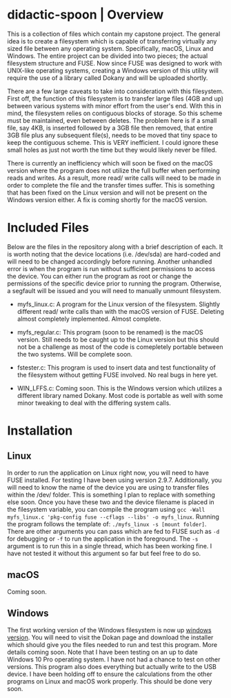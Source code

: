 # didactic-spoon | Overview

This is a collection of files which contain my capstone project. The general idea is to create a filesystem which is capable of transferring virtually any sized file between any operating system. Specifically, macOS, Linux and Windows. The entire project can be divided into two pieces; the actual filesystem structure and FUSE. Now since FUSE was designed to work with UNIX-like operating systems, creating a Windows version of this utility will require the use of a library called Dokany and will be uploaded shortly.

There are a few large caveats to take into consideration with this filesystem. First off, the function of this filesystem is to transfer large files (4GB and up) between various systems with minor effort from the user's end. With this in mind, the filesystem relies on contiguous blocks of storage. So this scheme must be maintained, even between deletes. The problem here is if a small file, say 4KB, is inserted followed by a 3GB file then removed, that entire 3GB file plus any subsequent file(s), needs to be moved that tiny space to keep the contiguous scheme. This is VERY inefficient. I could ignore these small holes as just not worth the time but they would likely never be filled. 

There is currently an inefficiency which will soon be fixed on the macOS version where the program does not utilize the full buffer when performing reads and writes. As a result, more read/ write calls will need to be made in order to complete the file and the transfer times suffer. This is something that has been fixed on the Linux version and will not be present on the Windows version either. A fix is coming shortly for the macOS version.

# Included Files
Below are the files in the repository along with a brief description of each. It is worth noting that the device locations (i.e. /dev/sda) are hard-coded and will need to be changed accordingly before running. Another unhandled error is when the program is run without sufficient permissions to access the device. You can either run the program as root or change the permissions of the specific device prior to running the program. Otherwise, a segfault will be issued and you will need to manually unmount filesystem.

* myfs_linux.c:
A program for the Linux version of the filesystem. Slightly different read/ write calls than with the macOS version of FUSE. Deleting almost completely implemented. Almost complete.

* myfs_regular.c:
This program (soon to be renamed) is the macOS version. Still needs to be caught up to the Linux version but this should not be a challenge as most of the code is comepletely portable between the two systems. Will be complete soon.

* fstester.c:
This program is used to insert data and test functionality of the filesystem without getting FUSE involved. No real bugs in here yet.

* WIN_LFFS.c:
Coming soon. This is the Windows version which utilizes a different library named Dokany. Most code is portable as well with some minor tweaking to deal with the differing system calls.

# Installation
## Linux
In order to run the application on Linux right now, you will need to have FUSE installed. For testing I have been using version 2.9.7. Additionally, you will need to know the name of the device you are using to transfer files within the /dev/ folder. This is something I plan to replace with something else soon. Once you have these two and the device filename is placed in the filesystem variable, you can compile the program using `gcc -Wall myfs_linux.c 'pkg-config fuse --cflags --libs' -o myfs_linux`. Running the program follows the template of: `./myfs_linux -s [mount folder]`. There are other arguments you can pass which are fed to FUSE such as `-d` for debugging 
or `-f` to run the application in the foreground. The `-s` argument is to run this in a single thread, which has been working fine. I have not tested it without this argument so far but feel free to do so.

## macOS
Coming soon.

## Windows
The first working version of the Windows filesystem is now up [windows version](https://github.com/bholmes94/WinLFFS "here"). You will need to visit the Dokan page and download the installer which should give you the files needed to run and test this program. More details coming soon. Note that I have been testing on an up to date Windows 10 Pro operating system. I have not had a chance to test on other versions. This program also does everything but actually write to the USB device. I have been holding off to ensure the calculations from the other programs on Linux and macOS work properly. This should be done very soon.
